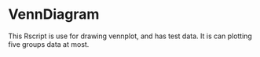 # VennDiagram
This Rscript is use for drawing vennplot, and has test data.
It is can plotting five groups data  at most.
